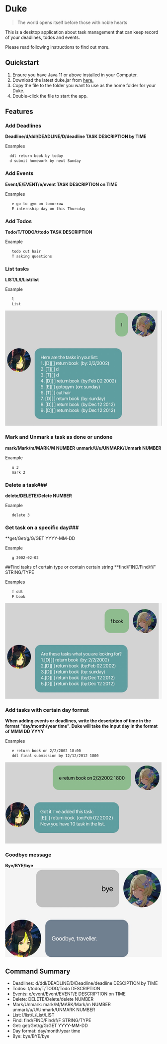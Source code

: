 # Duke
>The world opens itself before those with noble hearts

This is a desktop application about task management that can keep record of your deadlines, todos and events.

Please read following instructions to find out more.
## Quickstart
1. Ensure you have Java 11 or above installed in your Computer.
2. Download the latest duke.jar from [here.](https://github.com/bokun2/ip/releases)
3. Copy the file to the folder you want to use as the home folder for your Duke.
4. Double-click the file to start the app.
## Features
### Add Deadlines
**Deadline/d/ddl/DEADLINE/D/deadline TASK DESCRIPTION by TIME**

Examples
````
  ddl return book by today
  d submit homework by next Sunday
````
### Add Events
**Event/E/EVENT/e/event TASK DESCRIPTION on TIME**

Examples
````
   e go to gym on tomorrow
   E internship day on this Thursday
````
### Add Todos
**Todo/T/TODO/t/todo TASK DESCRIPTION**

Example
````
   todo cut hair
   T asking questions
````
### List tasks
**LIST/L/l/List/list**

Example
````
   l
   List
````
![](guideimg/listImg.jpg)
### Mark and Unmark a task as done or undone ###
**mark/Mark/m/MARK/M NUMBER**
**unmark/U/u/UNMARK/Unmark NUMBER**

Example
````
   u 3
   mark 2
````
### Delete a task###
**delete/DELETE/Delete NUMBER**

Example
````
   delete 3
````
### Get task on a specific day###
**get/Get/g/G/GET YYYY-MM-DD

Example
````
   g 2002-02-02
````
##Find tasks of certain type or contain certain string
**find/FIND/Find/f/F STRING/TYPE

Examples
````
   f ddl
   F book
 ````
![](guideimg/findImg.jpg)
### Add tasks with certain day format
**When adding events or deadlines, write the description of time in the format "day/month/year time".
Duke will take the input day in the format of MMM DD YYYY**

Examples
````
   e return book on 2/2/2002 18:00
   ddl final submission by 12/12/2012 1800
````
![](guideimg/dateImg.jpg)

### Goodbye message
**Bye/BYE/bye**
![](guideimg/byeImg.jpg)

## Command Summary
- Deadlines: d/ddl/DEADLINE/D/Deadline/deadline DESCIPTION by TIME
- Todos: t/todo/T/TODO/Todo DESCRIPTION
- Events: e/event/Event/EVENT/E DESCRIPTION on TIME
- Delete: DELETE/Delete/delete NUMBER
- Mark/Unmark: mark/M/MARK/Mark/m NUMBER unmark/u/U/Unmark/UNMARK NUMBER
- List: l/list/L/List/LIST
- Find: find/FIND/Find/f/F STRING/TYPE
- Get: get/Get/g/G/GET YYYY-MM-DD
- Day format: day/month/year time
- Bye: bye/BYE/bye